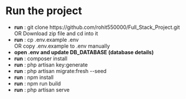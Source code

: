<h1>Run the project</h1>
<ul>
    <li><b>run</b> : git clone https://github.com/rohit550000/Full_Stack_Project.git <br> OR Download zip file and cd into it</li>
    <li><b>run</b> : cp .env.example .env <br> OR copy .env.example to .env manually</li>
    <li><b>open .env and update DB_DATABASE (database details)</b></li>
    <li><b>run</b> : composer install</li>
    <li><b>run</b> : php artisan key:generate</li>
    <li><b>run</b> : php artisan migrate:fresh --seed</li>
    <li><b>run</b> : npm install </li>
    <li><b>run</b> : npm run build </li>
    <li><b>run</b> : php artisan serve</li>
</ul>
